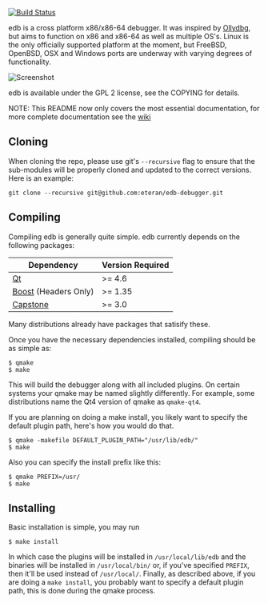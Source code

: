[![Build Status](https://travis-ci.org/eteran/edb-debugger.svg?branch=master)](https://travis-ci.org/eteran/edb-debugger)

edb is a cross platform x86/x86-64 debugger. It was inspired by [Ollydbg](http://www.ollydbg.de/ "Ollydbg"), but aims to function on x86 and x86-64 as well as multiple OS's. Linux is the only officially supported platform at the moment, but FreeBSD, OpenBSD, OSX and Windows ports are underway with varying degrees of functionality.

![Screenshot](http://codef00.com/img/debugger.png)

edb is available under the GPL 2 license, see the COPYING for details.

NOTE: This README now only covers the most essential documentation, for more
complete documentation see the [wiki](https://github.com/eteran/edb-debugger/wiki)


Cloning
-------

When cloning the repo, please use git's `--recursive` flag to ensure that the sub-modules will be properly cloned and updated to the correct versions. Here is an example:

`git clone --recursive git@github.com:eteran/edb-debugger.git`

Compiling
---------

Compiling edb is generally quite simple. edb currently depends on the 
following packages:

Dependency                                  | Version Required
------------------------------------------- | ----------------
[Qt](http://www.qt.io/)                     | >= 4.6
[Boost](http://boost.org) (Headers Only)    | >= 1.35
[Capstone](http://www.capstone-engine.org/) | >= 3.0

Many distributions already have packages that satisify these.

Once you have the necessary dependencies installed, compiling should be as simple as:

	$ qmake
	$ make

This will build the debugger along with all included plugins. On certain 
systems your qmake may be named slightly differently. For example, some distributions 
name the Qt4 version of qmake as `qmake-qt4`.

If you are planning on doing a make install, you likely want to specify the 
default plugin path, here's how you would do that.

	$ qmake -makefile DEFAULT_PLUGIN_PATH="/usr/lib/edb/"
	$ make

Also you can specify the install prefix like this:

	$ qmake PREFIX=/usr/
	$ make


Installing
----------

Basic installation is simple, you may run

	$ make install

In which case the plugins will be installed in `/usr/local/lib/edb` and the binaries
will be installed in `/usr/local/bin/` or, if you've specified `PREFIX`, then it'll be
used instead of `/usr/local/`. Finally, as described above, if you are doing a 
`make install`, you probably want to specify a default plugin path, this is done during 
the qmake process.

